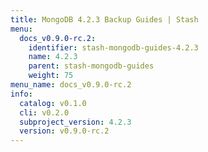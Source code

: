 ```yaml
---
title: MongoDB 4.2.3 Backup Guides | Stash
menu:
  docs_v0.9.0-rc.2:
    identifier: stash-mongodb-guides-4.2.3
    name: 4.2.3
    parent: stash-mongodb-guides
    weight: 75
menu_name: docs_v0.9.0-rc.2
info:
  catalog: v0.1.0
  cli: v0.2.0
  subproject_version: 4.2.3
  version: v0.9.0-rc.2
---
```


